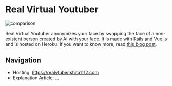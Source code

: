 # Real Virtual Youtuber

![comparison](./readme/comparison.gif)

Real Virtual Youtuber anonymizes your face by swapping the face of a non-existent person created by AI with your face.
It is made with Rails and Vue.js and is hosted on Heroku.
If you want to know more, read [this blog post]().

## Navigation
- Hosting: https://realvtuber.shita1112.com
- Explanation Article: ...


